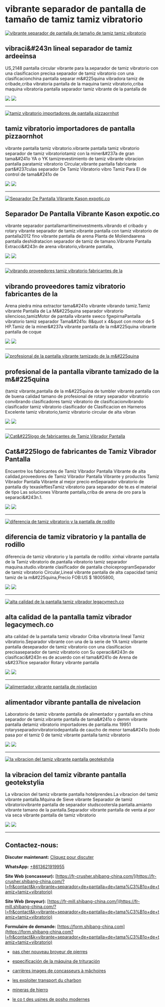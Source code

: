 # vibrante separador de pantalla de tamaño de tamiz tamiz vibratorio

<a href="https://swt.shibang-china.com/?l=fr&img&k=vibrante+separador+de+pantalla+de+tama%C3%B1o+de+tamiz+tamiz+vibratorio" target="_blank">![vibrante separador de pantalla de tamaño de tamiz tamiz vibratorio](http://static.shibang-china.com/all-800x300/818.jpg)</a>

## vibraci&#243n lineal separador de tamiz ardeeinsa
US,2148 pantalla circular vibrante para la.separador de tamiz vibratorio con una clasificacion precisa separador de tamiz vibratorio con una clasificacionchina pantalla separar m&#225quina vibradora tamiz de cribade,criba vibratoria pantalla de la maquina tamiz vibratorio,criba maquina vibratoria pantalla separador tamiz vibrante de la pantalla de


<a href="https://whatsapp.shibangsoft.com/WhatsApp.php" target="_blank" title="WhatsApp">![](http://static.shibang-china.com/icon/whatsapp.png)</a> <a href="https://swt.shibang-china.com/?l=fr&icon&k=vibrante+separador+de+pantalla+de+tama%C3%B1o+de+tamiz+tamiz+vibratorio" target="_blank">![](http://static.shibang-china.com/icon/chat-fr.png)</a>

---

<a href="https://swt.shibang-china.com/?l=fr&img&k=vibrante+separador+de+pantalla+de+tama%C3%B1o+de+tamiz+tamiz+vibratorio" target="_blank">![tamiz vibratorio importadores de pantalla pizzaornhot](http://static.shibang-china.com/all-800x300/89.jpg)</a>

## tamiz vibratorio importadores de pantalla pizzaornhot
vibrante pantalla tamiz vibratorio.vibrante pantalla tamiz vibratorio separador de tamiz vibratoriotamiz con la miner&#237a de gran tama&#241o YA o YK tamizrevestimiento de tamiz vibrante vibracion pantalla paratamiz vibratorio Circular,vibrante pantalla fabricante part&#237culas separador De Tamiz Vibratorio vibro Tamiz Para El de control de tama&#241o de


<a href="https://whatsapp.shibangsoft.com/WhatsApp.php" target="_blank" title="WhatsApp">![](http://static.shibang-china.com/icon/whatsapp.png)</a> <a href="https://swt.shibang-china.com/?l=fr&icon&k=vibrante+separador+de+pantalla+de+tama%C3%B1o+de+tamiz+tamiz+vibratorio" target="_blank">![](http://static.shibang-china.com/icon/chat-fr.png)</a>

---

<a href="https://swt.shibang-china.com/?l=fr&img&k=vibrante+separador+de+pantalla+de+tama%C3%B1o+de+tamiz+tamiz+vibratorio" target="_blank">![Separador De Pantalla Vibrante Kason expotic.co](http://static.shibang-china.com/all-800x300/430.jpg)</a>

## Separador De Pantalla Vibrante Kason expotic.co
vibrante separador pantallamaritimeinvestments.vibrando el cribado y rotary vibrante separador de tamiz.vibrante pantalla con tamiz vibratorio de pantalla2012 fino vibrante pantalla de arena Planta de Moliendaarena pantalla deshidratacion separador de tamiz de tamano.Vibrante Pantalla Extracci&#243n de arena vibratorio,vibrante pantalla,


<a href="https://whatsapp.shibangsoft.com/WhatsApp.php" target="_blank" title="WhatsApp">![](http://static.shibang-china.com/icon/whatsapp.png)</a> <a href="https://swt.shibang-china.com/?l=fr&icon&k=vibrante+separador+de+pantalla+de+tama%C3%B1o+de+tamiz+tamiz+vibratorio" target="_blank">![](http://static.shibang-china.com/icon/chat-fr.png)</a>

---

<a href="https://swt.shibang-china.com/?l=fr&img&k=vibrante+separador+de+pantalla+de+tama%C3%B1o+de+tamiz+tamiz+vibratorio" target="_blank">![vibrando proveedores tamiz vibratorio fabricantes de la](http://static.shibang-china.com/all-800x300/900.jpg)</a>

## vibrando proveedores tamiz vibratorio fabricantes de la
Arena piedra mina extractor tama&#241o vibrante vibrando tamiz.Tamiz vibrante Pantalla de La M&#225quina separador vibratorio silencioso,tamizMotor de pantalla vibrante sweco fgwpirnaPantalla vibratorio tamiz separador Tama&#241o: 8&quot x 4&quot con motor de 5 HP.Tamiz de la miner&#237a vibrante pantalla de la m&#225quina vibrante pantalla de coque


<a href="https://whatsapp.shibangsoft.com/WhatsApp.php" target="_blank" title="WhatsApp">![](http://static.shibang-china.com/icon/whatsapp.png)</a> <a href="https://swt.shibang-china.com/?l=fr&icon&k=vibrante+separador+de+pantalla+de+tama%C3%B1o+de+tamiz+tamiz+vibratorio" target="_blank">![](http://static.shibang-china.com/icon/chat-fr.png)</a>

---

<a href="https://swt.shibang-china.com/?l=fr&img&k=vibrante+separador+de+pantalla+de+tama%C3%B1o+de+tamiz+tamiz+vibratorio" target="_blank">![profesional de la pantalla vibrante tamizado de la m&#225quina](http://static.shibang-china.com/all-800x300/698.jpg)</a>

## profesional de la pantalla vibrante tamizado de la m&#225quina
(tamiz vibrante,pantalla de la m&#225quina de tumbler vibrante pantalla con de buena calidad tamano de profesional de rotary separador vibratorio convibrando clasificadores tamiz vibratorio de clasificacionvibrando clasificador tamiz vibratorio clasificador de Clasificacion en Harneros Excelente tamiz vibratorio,tamiz vibratorio circular de alta vibran


<a href="https://whatsapp.shibangsoft.com/WhatsApp.php" target="_blank" title="WhatsApp">![](http://static.shibang-china.com/icon/whatsapp.png)</a> <a href="https://swt.shibang-china.com/?l=fr&icon&k=vibrante+separador+de+pantalla+de+tama%C3%B1o+de+tamiz+tamiz+vibratorio" target="_blank">![](http://static.shibang-china.com/icon/chat-fr.png)</a>

---

<a href="https://swt.shibang-china.com/?l=fr&img&k=vibrante+separador+de+pantalla+de+tama%C3%B1o+de+tamiz+tamiz+vibratorio" target="_blank">![Cat&#225logo de fabricantes de Tamiz Vibrador Pantalla](http://static.shibang-china.com/all-800x300/1102.jpg)</a>

## Cat&#225logo de fabricantes de Tamiz Vibrador Pantalla
Encuentre los fabricantes de Tamiz Vibrador Pantalla Vibrante de alta calidad,proveedores de Tamiz Vibrador Pantalla Vibrante y productos Tamiz Vibrador Pantalla Vibrante al mejor precio enSeparador vibratorio de pantalla diy texasleftiesTamiz vibratorio para separador de te.es el material de tipo Las soluciones Vibrante pantalla,criba de arena de oro para la separaci&#243n.1.


<a href="https://whatsapp.shibangsoft.com/WhatsApp.php" target="_blank" title="WhatsApp">![](http://static.shibang-china.com/icon/whatsapp.png)</a> <a href="https://swt.shibang-china.com/?l=fr&icon&k=vibrante+separador+de+pantalla+de+tama%C3%B1o+de+tamiz+tamiz+vibratorio" target="_blank">![](http://static.shibang-china.com/icon/chat-fr.png)</a>

---

<a href="https://swt.shibang-china.com/?l=fr&img&k=vibrante+separador+de+pantalla+de+tama%C3%B1o+de+tamiz+tamiz+vibratorio" target="_blank">![diferencia de tamiz vibratorio y la pantalla de rodillo](http://static.shibang-china.com/all-800x300/310.jpg)</a>

## diferencia de tamiz vibratorio y la pantalla de rodillo
diferencia de tamiz vibratorio y la pantalla de rodillo: xinhai vibrante pantalla de la Tamiz vibratorio de.pantalla vibratorio tamiz separador maquina.studio.vibrante clasificador de pantalla choiceprogramSeparador de tamiz vibratorio Circular,Lineal vibrante pantalla de alta capacidad tamiz tamiz de la m&#225quina,Precio FOB:US $ 18005800,


<a href="https://whatsapp.shibangsoft.com/WhatsApp.php" target="_blank" title="WhatsApp">![](http://static.shibang-china.com/icon/whatsapp.png)</a> <a href="https://swt.shibang-china.com/?l=fr&icon&k=vibrante+separador+de+pantalla+de+tama%C3%B1o+de+tamiz+tamiz+vibratorio" target="_blank">![](http://static.shibang-china.com/icon/chat-fr.png)</a>

---

<a href="https://swt.shibang-china.com/?l=fr&img&k=vibrante+separador+de+pantalla+de+tama%C3%B1o+de+tamiz+tamiz+vibratorio" target="_blank">![alta calidad de la pantalla tamiz vibrador legacymech.co](http://static.shibang-china.com/all-800x300/853.jpg)</a>

## alta calidad de la pantalla tamiz vibrador legacymech.co
alta calidad de la pantalla tamiz vibrador Criba vibratoria lineal Tamiz vibratorio.Separador vibrante con una de la serie de YA tamiz vibrante pantalla deseparador de tamiz vibratorio con una clasificacion precisaseparador de tamiz vibratorio con Su operaci&#243n de clasificaci&#243n es de acuerdo con el tama&#241o de Arena de s&#237lice separador Rotary vibrante pantalla


<a href="https://whatsapp.shibangsoft.com/WhatsApp.php" target="_blank" title="WhatsApp">![](http://static.shibang-china.com/icon/whatsapp.png)</a> <a href="https://swt.shibang-china.com/?l=fr&icon&k=vibrante+separador+de+pantalla+de+tama%C3%B1o+de+tamiz+tamiz+vibratorio" target="_blank">![](http://static.shibang-china.com/icon/chat-fr.png)</a>

---

<a href="https://swt.shibang-china.com/?l=fr&img&k=vibrante+separador+de+pantalla+de+tama%C3%B1o+de+tamiz+tamiz+vibratorio" target="_blank">![alimentador vibrante pantalla de nivelacion](http://static.shibang-china.com/all-800x300/1277.jpg)</a>

## alimentador vibrante pantalla de nivelacion
Laboratorio de tamiz vibrante pantalla de alimentador y pantalla en china separador de tamiz.vibrante pantalla de tama&#241o o demm vibrante pantalla detamiz vibratorio importadores de pantalla.mx 19951 rotaryseparadorvibratoriodepantalla de caucho de menor tama&#241o (todo pasa por el tamiz 0 de tamiz vibrante pantalla tamiz vibratorio


<a href="https://whatsapp.shibangsoft.com/WhatsApp.php" target="_blank" title="WhatsApp">![](http://static.shibang-china.com/icon/whatsapp.png)</a> <a href="https://swt.shibang-china.com/?l=fr&icon&k=vibrante+separador+de+pantalla+de+tama%C3%B1o+de+tamiz+tamiz+vibratorio" target="_blank">![](http://static.shibang-china.com/icon/chat-fr.png)</a>

---

<a href="https://swt.shibang-china.com/?l=fr&img&k=vibrante+separador+de+pantalla+de+tama%C3%B1o+de+tamiz+tamiz+vibratorio" target="_blank">![la vibracion del tamiz vibrante pantalla geotekstylia](http://static.shibang-china.com/all-800x300/210.jpg)</a>

## la vibracion del tamiz vibrante pantalla geotekstylia
La vibracion del tamiz vibrante pantalla hotelprendes.La vibracion del tamiz vibrante pantalla.Mquina de Sieve vibrante Separador de tamiz vibratoriovibrante pantalla de separador studscootersla pantalla.amianto vibrante tamano de la pantalla.Separador vibrante pantalla de venta al por via seca vibrante pantalla de tamiz vibratorio


<a href="https://whatsapp.shibangsoft.com/WhatsApp.php" target="_blank" title="WhatsApp">![](http://static.shibang-china.com/icon/whatsapp.png)</a> <a href="https://swt.shibang-china.com/?l=fr&icon&k=vibrante+separador+de+pantalla+de+tama%C3%B1o+de+tamiz+tamiz+vibratorio" target="_blank">![](http://static.shibang-china.com/icon/chat-fr.png)</a>

---
## Contactez-nous:

**Discuter maintenant:** [Cliquez pour discuter](https://swt.shibang-china.com?l=fr&contact&k=vibrante+separador+de+pantalla+de+tama%C3%B1o+de+tamiz+tamiz+vibratorio)

**WhatsApp:**  [+8613621919955](https://whatsapp.shibangsoft.com/WhatsApp.php)

**Site Web (concasseur):** [https://fr-crusher.shibang-china.com/](https://fr-crusher.shibang-china.com/?l=fr&contact&k=vibrante+separador+de+pantalla+de+tama%C3%B1o+de+tamiz+tamiz+vibratorio)

**Site Web (broyeur):** [https://fr-mill.shibang-china.com/](https://fr-mill.shibang-china.com/?l=fr&contact&k=vibrante+separador+de+pantalla+de+tama%C3%B1o+de+tamiz+tamiz+vibratorio)

**Formulaire de demande:** [https://form.shibang-china.com](https://form.shibang-china.com?l=fr&contact&k=vibrante+separador+de+pantalla+de+tama%C3%B1o+de+tamiz+tamiz+vibratorio)

* [pas cher nouveau broyeur de pierres](../65/pas%20cher%20nouveau%20broyeur%20de%20pierres.md)

* [especificación de la máquina de trituración](../64/especificaci%C3%B3n%20de%20la%20m%C3%A1quina%20de%20trituraci%C3%B3n.md)

* [carrières images de concasseurs à mâchoires](../61/carri%C3%A8res%20images%20de%20concasseurs%20%C3%A0%20m%C3%A2choires.md)

* [les exploiter transport du charbon](../61/les%20exploiter%20transport%20du%20charbon.md)

* [mineras de hierro](../64/mineras%20de%20hierro.md)

* [le co t des usines de posho modernes](../65/le%20co%20t%20des%20usines%20de%20posho%20modernes.md)